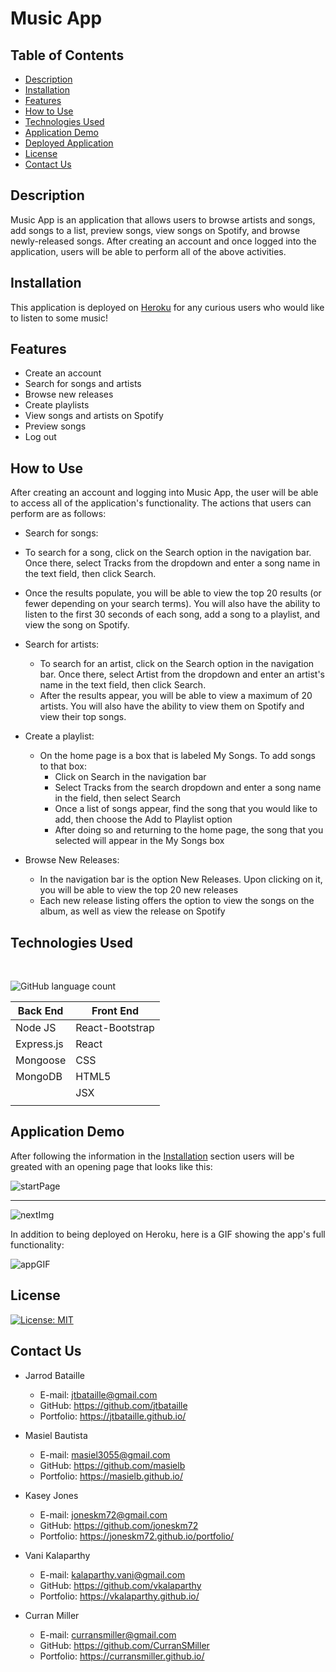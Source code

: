 # Music App

## Table of Contents
* [Description](#description)
* [Installation](#installation)
* [Features](#features)
* [How to Use](#how-to-use)
* [Technologies Used](#technologies-used)
* [Application Demo](#application-demo)
* [Deployed Application](#deployed-application)
* [License](#license)
* [Contact Us](#contact-us)

## Description

Music App is an application that allows users to browse artists and songs, add songs to a list, preview songs, view songs on Spotify, and browse newly-released songs. After creating an account and once logged into the application, users will be able to perform all of the above activities.

## Installation

This application is deployed on [Heroku](#) for any curious users who would like to listen to some music!

## Features

* Create an account
* Search for songs and artists
* Browse new releases
* Create playlists
* View songs and artists on Spotify
* Preview songs
* Log out

## How to Use

After creating an account and logging into Music App, the user will be able to access all of the application's functionality. The actions that users can perform are as follows:

* Search for songs:

 * To search for a song, click on the Search option in the navigation bar. Once there, select Tracks from the dropdown and enter a song name in the text field, then click Search.
 * Once the results populate, you will be able to view the top 20 results (or fewer depending on your search terms). You will also have the ability to listen to the first 30 seconds of each song, add a song to a playlist, and view the song on Spotify.

* Search for artists:

  * To search for an artist, click on the Search option in the navigation bar. Once there, select Artist from the dropdown and enter an artist's name in the text field, then click Search.
  * After the results appear, you will be able to view a maximum of 20 artists. You will also have the ability to view them on Spotify and view their top songs.

* Create a playlist:

  * On the home page is a box that is labeled My Songs. To add songs to that box:
    * Click on Search in the navigation bar
    * Select Tracks from the search dropdown and enter a song name in the field, then select Search
    * Once a list of songs appear, find the song that you would like to add, then choose the Add to Playlist option
    * After doing so and returning to the home page, the song that you selected will appear in the My Songs box

* Browse New Releases:

  * In the navigation bar is the option New Releases. Upon clicking on it, you will be able to view the top 20 new releases
  * Each new release listing offers the option to view the songs on the album, as well as view the release on Spotify

## Technologies Used
</br>

![GitHub language count](https://img.shields.io/github/languages/count/vkalaparthy/project3-repo?color=green&logo=github&logoColor=green)

| Back End   | Front End            |
| ---------- | -------------------- |
| Node JS    | React-Bootstrap      |
| Express.js | React                |
| Mongoose   | CSS                  |
| MongoDB    | HTML5                |
|            | JSX                  |
|            |                      |

## Application Demo
After following the information in the [Installation](#installation) section users will be greated with an opening page that looks like this:

![startPage](public/assets/img/startPage.png)

------------------------------------------------------

![nextImg](public/assets/img/nextImg.png)

In addition to being deployed on Heroku, here is a GIF showing the app's full functionality:

![appGIF](public/assets/gif/appGIF.gif)

## License

[![License: MIT](https://img.shields.io/badge/License-MIT-yellow.svg)](https://opensource.org/licenses/MIT)

## Contact Us

* Jarrod Bataille

  * E-mail: jtbataille@gmail.com
  * GitHub: https://github.com/jtbataille
  * Portfolio: https://jtbataille.github.io/
  

* Masiel Bautista
   
   * E-mail: masiel3055@gmail.com
   * GitHub: https://github.com/masielb
   * Portfolio: https://masielb.github.io/

* Kasey Jones
   
   * E-mail: joneskm72@gmail.com
   * GitHub: https://github.com/joneskm72
   * Portfolio: https://joneskm72.github.io/portfolio/
   
* Vani Kalaparthy
   
   * E-mail: kalaparthy.vani@gmail.com
   * GitHub: https://github.com/vkalaparthy
   * Portfolio: https://vkalaparthy.github.io/
   
* Curran Miller
   
   * E-mail: curransmiller@gmail.com
   * GitHub: https://github.com/CurranSMiller
   * Portfolio: https://curransmiller.github.io/